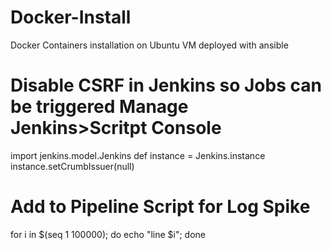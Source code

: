# Docker-Install
Docker Containers installation on Ubuntu VM deployed with ansible

# Disable CSRF in Jenkins so Jobs can be triggered Manage Jenkins>Scritpt Console
import jenkins.model.Jenkins
def instance = Jenkins.instance
instance.setCrumbIssuer(null)

# Add to Pipeline Script for Log Spike
for i in $(seq 1 100000); do echo "line $i"; done


